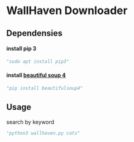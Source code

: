 # WallHaven Downloader
## Dependensies

#### install pip 3
```python
"sudo apt install pip3"
```
#### install [beautiful soup 4](https://www.crummy.com/software/BeautifulSoup/bs4/doc/#quick-start) <br>
```python
"pip install beautifulsoup4"
```
## Usage

search by keyword
```python
"python3 wallhaven.py cats"
```

